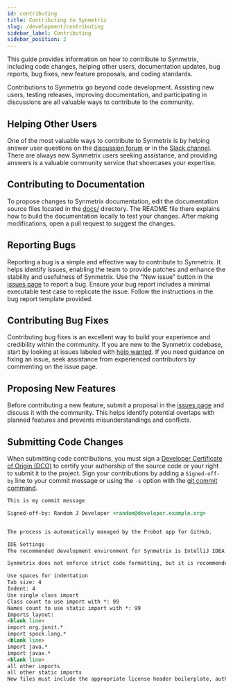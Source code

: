 ```yaml
---
id: contributing
title: Contributing to Synmetrix
slug: /development/contributing
sidebar_label: Contributing
sidebar_position: 2
---
```


This guide provides information on how to contribute to Synmetrix, including code changes, helping other users, documentation updates, bug reports, bug fixes, new feature proposals, and coding standards.

Contributions to Synmetrix go beyond code development. Assisting new users, testing releases, improving documentation, and participating in discussions are all valuable ways to contribute to the community.

## Helping Other Users

One of the most valuable ways to contribute to Synmetrix is by helping answer user questions on the [discussion forum](https://github.com/mlcraft-io/mlcraft/discussions) or in the [Slack channel](https://join.mlcraft-io/mlcraft.com/t/mlcraft/shared_invite/zt-1x2gxwn37-J3tTvCR5xSFVfxwUU_YKtg"). There are always new Synmetrix users seeking assistance, and providing answers is a valuable community service that showcases your expertise.

## Contributing to Documentation

To propose changes to Synmetrix documentation, edit the documentation source files located in the [docs/](https://github.com/mlcraft-io/mlcraft/tree/master/docs) directory. The README file there explains how to build the documentation locally to test your changes. After making modifications, open a pull request to suggest the changes.

## Reporting Bugs

Reporting a bug is a simple and effective way to contribute to Synmetrix. It helps identify issues, enabling the team to provide patches and enhance the stability and usefulness of Synmetrix. Use the "New issue" button in the [issues page](https://github.com/mlcraft-io/mlcraft/issues) to report a bug. Ensure your bug report includes a minimal executable test case to replicate the issue. Follow the instructions in the bug report template provided.

## Contributing Bug Fixes

Contributing bug fixes is an excellent way to build your experience and credibility within the community. If you are new to the Synmetrix codebase, start by looking at issues labeled with [help wanted](https://github.com/mlcraft-io/mlcraft/issues?q=is%3Aissue+is%3Aopen+label%3A%22help+wanted%22). If you need guidance on fixing an issue, seek assistance from experienced contributors by commenting on the issue page.

## Proposing New Features

Before contributing a new feature, submit a proposal in the [issues page](https://github.com/mlcraft-io/mlcraft/issues) and discuss it with the community. This helps identify potential overlaps with planned features and prevents misunderstandings and conflicts.

## Submitting Code Changes

When submitting code contributions, you must sign a [Developer Certificate of Origin (DCO)](https://developercertificate.org/) to certify your authorship of the source code or your right to submit it to the project. Sign your contributions by adding a `Signed-off-by` line to your commit message or using the `-s` option with the [git commit command](https://help.github.com/articles/signing-commits/).

```markdown
This is my commit message

Signed-off-by: Random J Developer <random@developer.example.org>


The process is automatically managed by the Probot app for GitHub.

IDE Settings
The recommended development environment for Synmetrix is IntelliJ IDEA. Refer to the README for instructions on importing and configuring Synmetrix to work with IntelliJ IDEA.

Synmetrix does not enforce strict code formatting, but it is recommended to adhere to the following settings:

Use spaces for indentation
Tab size: 4
Indent: 4
Use single class import
Class count to use import with *: 99
Names count to use static import with *: 99
Imports layout:
<blank line>
import org.junit.*
import spock.lang.*
<blank line>
import java.*
import javax.*
<blank line>
all other imports
all other static imports
New files must include the appropriate license header boilerplate, author name(s), and contact email(s) (example).